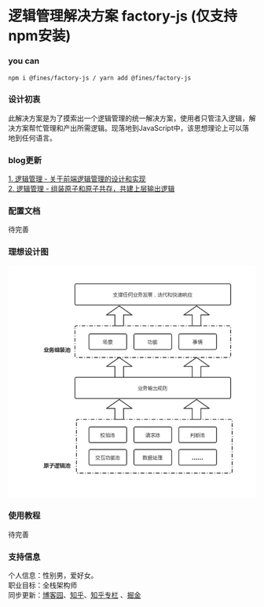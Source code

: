# 逻辑管理解决方案 factory-js (仅支持npm安装)

### you can

    npm i @fines/factory-js / yarn add @fines/factory-js

### 设计初衷
此解决方案是为了摸索出一个逻辑管理的统一解决方案，使用者只管注入逻辑，解决方案帮忙管理和产出所需逻辑。现落地到JavaScript中，该思想理论上可以落地到任何语言。
<br/>
### blog更新
[1. 逻辑管理 - 关于前端逻辑管理的设计和实现](https://github.com/GerryIsWarrior/factory-js/blob/master/blog/1.%20%E9%80%BB%E8%BE%91%E7%AE%A1%E7%90%86%20-%20%E5%85%B3%E4%BA%8E%E5%89%8D%E7%AB%AF%E9%80%BB%E8%BE%91%E7%AE%A1%E7%90%86%E7%9A%84%E8%AE%BE%E8%AE%A1%E5%92%8C%E5%AE%9E%E7%8E%B0.md)       
[2. 逻辑管理 - 组装原子和原子共存，共建上层输出逻辑](https://github.com/GerryIsWarrior/factory-js/blob/master/blog/2.%20%E9%80%BB%E8%BE%91%E7%AE%A1%E7%90%86%20-%20%E7%BB%84%E8%A3%85%E5%8E%9F%E5%AD%90%E5%92%8C%E5%8E%9F%E5%AD%90%E5%85%B1%E5%AD%98%EF%BC%8C%E5%85%B1%E5%BB%BA%E4%B8%8A%E5%B1%82%E8%BE%93%E5%87%BA%E9%80%BB%E8%BE%91.md)

### 配置文档
待完善
<br/>

### 理想设计图
![](https://github.com/GerryIsWarrior/fileCache/blob/master/image/%E7%90%86%E6%83%B3%E8%AE%BE%E8%AE%A1%E5%9B%BE.png)
<br/>
### 使用教程
待完善
<br/>
### 支持信息
个人信息：性别男，爱好女。   
职业目标：全栈架构师   
同步更新：[博客园](https://www.cnblogs.com/GerryOfZhong/)、[知乎](https://www.zhihu.com/people/zhong-qiang-51-33/activities)、[知乎专栏](https://zhuanlan.zhihu.com/zhongqiang) 、[掘金](https://juejin.im/user/59ddddce51882554fb3f177a)
